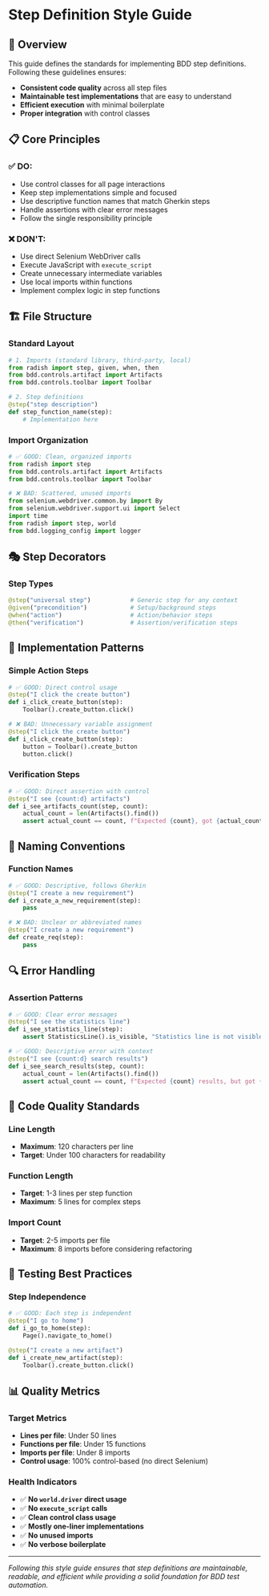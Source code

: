 # Step Definition Style Guide

## 🎯 **Overview**

This guide defines the standards for implementing BDD step definitions. Following these guidelines ensures:
- **Consistent code quality** across all step files
- **Maintainable test implementations** that are easy to understand
- **Efficient execution** with minimal boilerplate
- **Proper integration** with control classes

## 📋 **Core Principles**

### **✅ DO:**
- Use control classes for all page interactions
- Keep step implementations simple and focused
- Use descriptive function names that match Gherkin steps
- Handle assertions with clear error messages
- Follow the single responsibility principle

### **❌ DON'T:**
- Use direct Selenium WebDriver calls
- Execute JavaScript with `execute_script`
- Create unnecessary intermediate variables
- Use local imports within functions
- Implement complex logic in step functions

## 🏗️ **File Structure**

### **Standard Layout**
```python
# 1. Imports (standard library, third-party, local)
from radish import step, given, when, then
from bdd.controls.artifact import Artifacts
from bdd.controls.toolbar import Toolbar

# 2. Step definitions
@step("step description")
def step_function_name(step):
    # Implementation here
```

### **Import Organization**
```python
# ✅ GOOD: Clean, organized imports
from radish import step
from bdd.controls.artifact import Artifacts
from bdd.controls.toolbar import Toolbar

# ❌ BAD: Scattered, unused imports
from selenium.webdriver.common.by import By
from selenium.webdriver.support.ui import Select
import time
from radish import step, world
from bdd.logging_config import logger
```

## 🎭 **Step Decorators**

### **Step Types**
```python
@step("universal step")           # Generic step for any context
@given("precondition")            # Setup/background steps
@when("action")                   # Action/behavior steps
@then("verification")             # Assertion/verification steps
```

## 🔧 **Implementation Patterns**

### **Simple Action Steps**
```python
# ✅ GOOD: Direct control usage
@step("I click the create button")
def i_click_create_button(step):
    Toolbar().create_button.click()

# ❌ BAD: Unnecessary variable assignment
@step("I click the create button")
def i_click_create_button(step):
    button = Toolbar().create_button
    button.click()
```

### **Verification Steps**
```python
# ✅ GOOD: Direct assertion with control
@step("I see {count:d} artifacts")
def i_see_artifacts_count(step, count):
    actual_count = len(Artifacts().find())
    assert actual_count == count, f"Expected {count}, got {actual_count}"
```

## 🎨 **Naming Conventions**

### **Function Names**
```python
# ✅ GOOD: Descriptive, follows Gherkin
@step("I create a new requirement")
def i_create_a_new_requirement(step):
    pass

# ❌ BAD: Unclear or abbreviated names
@step("I create a new requirement")
def create_req(step):
    pass
```

## 🔍 **Error Handling**

### **Assertion Patterns**
```python
# ✅ GOOD: Clear error messages
@step("I see the statistics line")
def i_see_statistics_line(step):
    assert StatisticsLine().is_visible, "Statistics line is not visible"

# ✅ GOOD: Descriptive error with context
@step("I see {count:d} search results")
def i_see_search_results(step, count):
    actual_count = len(Artifacts().find())
    assert actual_count == count, f"Expected {count} results, but got {actual_count}"
```

## 📏 **Code Quality Standards**

### **Line Length**
- **Maximum**: 120 characters per line
- **Target**: Under 100 characters for readability

### **Function Length**
- **Target**: 1-3 lines per step function
- **Maximum**: 5 lines for complex steps

### **Import Count**
- **Target**: 2-5 imports per file
- **Maximum**: 8 imports before considering refactoring

## 🧪 **Testing Best Practices**

### **Step Independence**
```python
# ✅ GOOD: Each step is independent
@step("I go to home")
def i_go_to_home(step):
    Page().navigate_to_home()

@step("I create a new artifact")
def i_create_new_artifact(step):
    Toolbar().create_button.click()
```

## 📊 **Quality Metrics**

### **Target Metrics**
- **Lines per file**: Under 50 lines
- **Functions per file**: Under 15 functions
- **Imports per file**: Under 8 imports
- **Control usage**: 100% control-based (no direct Selenium)

### **Health Indicators**
- ✅ **No `world.driver` direct usage**
- ✅ **No `execute_script` calls**
- ✅ **Clean control class usage**
- ✅ **Mostly one-liner implementations**
- ✅ **No unused imports**
- ✅ **No verbose boilerplate**

---

*Following this style guide ensures that step definitions are maintainable, readable, and efficient while providing a solid foundation for BDD test automation.*
